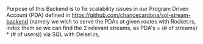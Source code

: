 Purpose of this Backend is to fix scalability issues in our Program Driven Account (PDA) defined
in https://github.com/chancecardona/sol-stream-backend
(namely we wish to serve the PDAs at given routes with Rocket.rs,
index them so we can find the 2 relevant streams, as PDA's = (# of streams) * (# of users)) 
via SQL with Deisel.rs,

